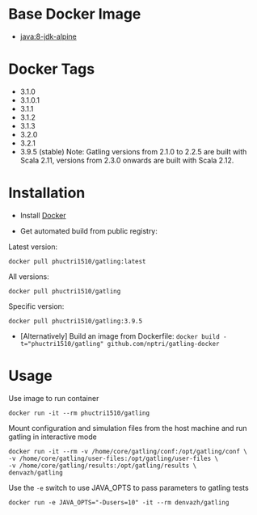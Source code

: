 # Base Docker Image

* [java:8-jdk-alpine](https://registry.hub.docker.com/_/java/)

# Docker Tags

* 3.1.0
* 3.1.0.1
* 3.1.1
* 3.1.2
* 3.1.3
* 3.2.0
* 3.2.1 
* 3.9.5 (stable)
Note: Gatling versions from 2.1.0 to 2.2.5 are built with Scala 2.11, versions from 2.3.0 onwards are built with Scala 2.12.

# Installation

* Install [Docker](https://www.docker.com/)

* Get automated build from public registry:

Latest version:

`docker pull phuctri1510/gatling:latest`

All versions:

`docker pull phuctri1510/gatling`

Specific version:

`docker pull phuctri1510/gatling:3.9.5`

* [Alternatively] Build an image from Dockerfile: `docker build -t="phuctri1510/gatling" github.com/nptri/gatling-docker`

# Usage

Use image to run container

```
docker run -it --rm phuctri1510/gatling
```

Mount configuration and simulation files from the host machine and run gatling in interactive mode

```
docker run -it --rm -v /home/core/gatling/conf:/opt/gatling/conf \
-v /home/core/gatling/user-files:/opt/gatling/user-files \
-v /home/core/gatling/results:/opt/gatling/results \
denvazh/gatling
```

Use the `-e` switch to use JAVA_OPTS to pass parameters to gatling tests

```
docker run -e JAVA_OPTS="-Dusers=10" -it --rm denvazh/gatling
```
